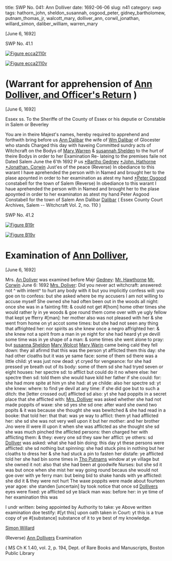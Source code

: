 title: SWP No. 041: Ann Dolliver
date: 1692-06-06
slug: n41
category: swp
tags: hathorn_john, sheldon_susannah, osgood_peter, gidney_bartholomew, putnam_thomas_jr, walcott_mary, dolliver_ann, corwil_jonathan, willard_simon, daliber_william, warren_mary




[June 6, 1692]

<div markdown class="doc" id="n41.1">

<div class="doc_id">SWP No. 41.1</div>


<span markdown class="figure">[![Figure ecca2110r](archives/ecca/thumb/ecca2110r.jpg)](archives/ecca/large/ecca2110r.jpg)</span>

<span markdown class="figure">[![Figure ecca2110v](archives/ecca/thumb/ecca2110v.jpg)](archives/ecca/large/ecca2110v.jpg)</span>

# (Warrant for apprehension of [Ann Dolliver, and Officer's Return](/tag/dolliver_ann.html) )

[June 6, 1692]

Essex ss. To the Sheriffe of the County of Essex or his deputie  or Constable in Salem or Beverley

You are in theire Majest's names, hereby required to apprehend  and forthwith bring before us [Ann Dalibar](/tag/dolliver_ann.html) the wife of [Wm Dalibar](/tag/daliber_william.html) of  Glocester who stands Charged this day with haveing Committed  sundry acts of Witchcraft on the Bodys of [Mary Warren](/tag/warren_mary.html) & [susannah Shelden](/tag/sheldon_susannah.html) to the hurt of theire Bodys in order to her Examination Re-  lateing to the premises faile not Dated Salem June the 6'th 1692
P us  [*Bartho Gedney](/tag/gidney_bartholomew.html)  [*John. Hathorne](/tag/hathorn_john.html)  [*Jonathan. Corwin](/tag/corwil_jonathan.html)  Just'es of the peace (Reverse) In obediance to this warant I have aprehended the person  with in Named and brought her to the plase apoynted in order to her  examination as atest my hand [*Peter Osgood](/tag/osgood_peter.html) constabell for the town of Salem (Reverse) In obediance to this warant I haue aprehended the person with in Named and brought her to the plase apoynted in order to her examinaton as atest my hand Peter Asgood Constabell for the town of Salem  Ann Dalibar [Dalibar](/tag/dolliver_ann.html) ( Essex County Court Archives, Salem -- Witchcraft Vol. 2, no. 110 ) 

</div>



<div markdown class="doc" id="n41.2">

<div class="doc_id">SWP No. 41.2</div>


<span markdown class="figure">[![Figure B19r](archives/BPL/gifs/B19A.gif)](archives/BPL/LARGE/B19A.jpg)</span>

<span markdown class="figure">[![Figure B19v](archives/BPL/gifs/B19B.gif)](archives/BPL/LARGE/B19B.jpg)</span>

# Examination of [Ann Dolliver](/tag/dolliver_ann.html),

[June 6, 1692]

Mrs. [An Doliver](/tag/dolliver_ann.html) was examined before Majr [Gedney](/tag/gidney_bartholomew.html): [Mr. Hawthorne](/tag/hathorn_john.html) [Mr. Corwin](/tag/corwil_jonathan.html) June 6: 1692 [Mrs. Doliver](/tag/dolliver_ann.html): Did you never act witchcraft: answered: not ^ with intent^ to hurt any body with it but you implicitly confess will: you goe on to confess: but she asked where be my accusers I am not willing to accuse myself She owned she had often been out in the woods all night: once she was in a fainting fitt: & could not get #[hom] home other times she would rather ly in ye woods & goe round them come over with ye ugly fellow that kept ye fferry #[man]: her mother also was not pleased with her & she went from home on yt accot some times: but she had not seen any thing that affrighted her: nor spirits as she knew once a negro affrighted her: & she knew not a spirit from a man in ye night for she had heard yt ye devill some time was in ye shape of a man: & some times she went alone to pray: but [susanna Sheldon](/tag/sheldon_susannah.html) [Mary Wolcot](/tag/walcott_mary.html) [Mary Warin](/tag/warren_mary.html) came being cald they fell down: they all afirmd that this was the person yt afflicted them this day: she had other cloaths but it was ye same face: some of them sd there was a little child: yt was just now dead: yt cryed for vengeance: for she had pressed ye breath out of its body: some of them sd she had tryed seven or eight houses: her spectre sd: to afflict but could do it no where else: her spectre then sd: told them she would have kild her father if she could: for: she had more spite at him yn she had: at ye childe: also her spectre sd: yt she knew: where: to find ye devil at any time: if she did goe but to such a ditch: the [letter crossed out] afflicted sd also: yt she had poppits in a secret place that she afflicted with: [Mrs. Dolliver](/tag/dolliver_ann.html) was asked whether she had not made poppits of waxe: she sd yes she sd one: after ward she ownd two popits & it was because she thought she was bewitched & she had read in a booke: that told her: that that: was ye way to afflict: them yt had afflicted her: she sd she was not very well upon it but her mother: and her brother Jno were ill were ill upon it when she was afflicted as she thought she sd she was much pinched the afflicted persons: then charged her with afflicting them: & they: every one sd they saw her afflict: ye others: sd [Dolliver](/tag/dolliver_ann.html) was asked: what she had bin doing: this day yt these persons were afflicted: she sd nothing but spinning: she had stuck pins in nothing but her cloaths to dress her & she had stuck a pin to fasten her distafe: ye afflicted told her she had bin some times in [Tho Putnams](/tag/putnam_thomas_jr.html) window at ye village but she owned it not: also that she had been at goodwife Nurses: but she sd it was but once when she mist her way going round becaus she would not goe over with ye ferry man: but being bid to shake hands with ye afflicted: she did it & they were not hurt The waxe poppits were made about fourteen year agoe: she standen [uncertain] by took notice that once sd [Dollivers](/tag/dolliver_ann.html) eyes were fixed: ye afflicted sd ye black man was: before her: in ye time of her examination this was

I undr written: being appointed by Authority to take: ye Above written examination doe testify: #[yt this] upon oath taken in Court: yt this is a true copy of ye #[substance] substance of it to ye best of my knowledge.

[Simon Willard](/tag/willard_simon.html)

(Reverse) [Ann Dollivers](/tag/dolliver_ann.html) Examination

( MS Ch K 1.40, vol. 2, p. 194, Dept. of Rare Books and Manuscripts, Boston Public Library


</div>


